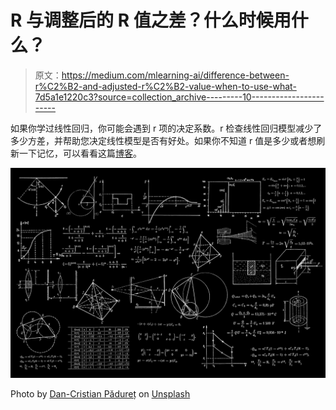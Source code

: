 # R 与调整后的 R 值之差？什么时候用什么？

> 原文：<https://medium.com/mlearning-ai/difference-between-r%C2%B2-and-adjusted-r%C2%B2-value-when-to-use-what-7d5a1e1220c3?source=collection_archive---------10----------------------->

如果你学过线性回归，你可能会遇到 r 项的决定系数。r 检查线性回归模型减少了多少方差，并帮助您决定线性模型是否有好处。如果你不知道 r 值是多少或者想刷新一下记忆，可以看看这篇[博客](/@karan220595/how-to-check-the-quality-of-your-linear-regression-model-4a9ed260278c)。

![](img/eda81c76230b77b5fb4aba9315f22423.png)

Photo by [Dan-Cristian Pădureț](https://unsplash.com/@dancristianpaduret?utm_source=unsplash&utm_medium=referral&utm_content=creditCopyText) on [Unsplash](https://unsplash.com/s/photos/math?utm_source=unsplash&utm_medium=referral&utm_content=creditCopyText)